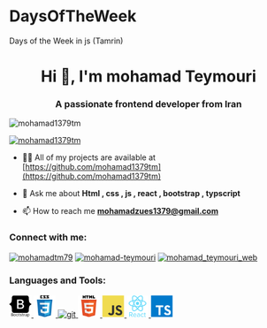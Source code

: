 # DaysOfTheWeek
Days of the Week in js (Tamrin)
<h1 align="center">Hi 👋, I'm mohamad Teymouri</h1>
<h3 align="center">A passionate frontend developer from Iran</h3>

<p align="left"> <img src="https://komarev.com/ghpvc/?username=mohamad1379tm&label=Profile%20views&color=0e75b6&style=flat" alt="mohamad1379tm" /> </p>

<p align="left"> <a href="https://github.com/ryo-ma/github-profile-trophy"><img src="https://github-profile-trophy.vercel.app/?username=mohamad1379tm" alt="mohamad1379tm" /></a> </p>

- 👨‍💻 All of my projects are available at [https://github.com/mohamad1379tm](https://github.com/mohamad1379tm)

- 💬 Ask me about **Html , css , js , react , bootstrap , typscript**

- 📫 How to reach me **mohamadzues1379@gmail.com**

<h3 align="left">Connect with me:</h3>
<p align="left">
<a href="https://twitter.com/mohamadtm79" target="blank"><img align="center" src="https://raw.githubusercontent.com/rahuldkjain/github-profile-readme-generator/master/src/images/icons/Social/twitter.svg" alt="mohamadtm79" height="30" width="40" /></a>
<a href="https://linkedin.com/in/mohamad-teymouri" target="blank"><img align="center" src="https://raw.githubusercontent.com/rahuldkjain/github-profile-readme-generator/master/src/images/icons/Social/linked-in-alt.svg" alt="mohamad-teymouri" height="30" width="40" /></a>
<a href="https://instagram.com/mohamad_teymouri_web" target="blank"><img align="center" src="https://raw.githubusercontent.com/rahuldkjain/github-profile-readme-generator/master/src/images/icons/Social/instagram.svg" alt="mohamad_teymouri_web" height="30" width="40" /></a>
</p>

<h3 align="left">Languages and Tools:</h3>
<p align="left"> <a href="https://getbootstrap.com" target="_blank" rel="noreferrer"> <img src="https://raw.githubusercontent.com/devicons/devicon/master/icons/bootstrap/bootstrap-plain-wordmark.svg" alt="bootstrap" width="40" height="40"/> </a> <a href="https://www.w3schools.com/css/" target="_blank" rel="noreferrer"> <img src="https://raw.githubusercontent.com/devicons/devicon/master/icons/css3/css3-original-wordmark.svg" alt="css3" width="40" height="40"/> </a> <a href="https://git-scm.com/" target="_blank" rel="noreferrer"> <img src="https://www.vectorlogo.zone/logos/git-scm/git-scm-icon.svg" alt="git" width="40" height="40"/> </a> <a href="https://www.w3.org/html/" target="_blank" rel="noreferrer"> <img src="https://raw.githubusercontent.com/devicons/devicon/master/icons/html5/html5-original-wordmark.svg" alt="html5" width="40" height="40"/> </a> <a href="https://developer.mozilla.org/en-US/docs/Web/JavaScript" target="_blank" rel="noreferrer"> <img src="https://raw.githubusercontent.com/devicons/devicon/master/icons/javascript/javascript-original.svg" alt="javascript" width="40" height="40"/> </a> <a href="https://reactjs.org/" target="_blank" rel="noreferrer"> <img src="https://raw.githubusercontent.com/devicons/devicon/master/icons/react/react-original-wordmark.svg" alt="react" width="40" height="40"/> </a> <a href="https://www.typescriptlang.org/" target="_blank" rel="noreferrer"> <img src="https://raw.githubusercontent.com/devicons/devicon/master/icons/typescript/typescript-original.svg" alt="typescript" width="40" height="40"/> </a> </p>

